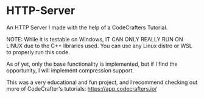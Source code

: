 # HTTP-Server
An HTTP Server I made with the help of a CodeCrafters Tutorial. 

NOTE: While it is testable on Windows, IT CAN ONLY REALLY RUN ON LINUX due to the C++ libraries used. You can use any Linux distro or WSL to properly run this code.

As of yet, only the base functionality is implemented, but if I find the opportunity, I will implement compression support.

This was a very educational and fun project, and I recommend checking out more of CodeCrafter's tutorials: https://app.codecrafters.io/
